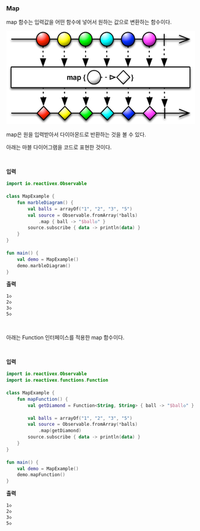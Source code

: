 ### Map

map 함수는 입력값을 어떤 함수에 넣어서 원하는 값으로 변환하는 함수이다.</br>





<img src="https://github.com/Im-Tae/RxJava2_Study/blob/master/image/map.png?raw=true" width = "550" height = "250"  /> </br>



map은 원을 입력받아서 다이아몬드로 반환하는 것을 볼 수 있다.

아래는 마블 다이어그램을 코드로 표현한 것이다.

</br>



**입력**

```kotlin
import io.reactivex.Observable

class MapExample {
    fun marbleDiagram() {
        val balls = arrayOf("1", "2", "3", "5")
        val source = Observable.fromArray(*balls)
            .map { ball -> "$ball◇" }
        source.subscribe { data -> println(data) }
    }
}

fun main() {
    val demo = MapExample()
    demo.marbleDiagram()
}
```

**출력**

```
1◇
2◇
3◇
5◇
```

</br>



아래는 Function 인터페이스를 적용한 map 함수이다.

</br>



**입력**

```kotlin
import io.reactivex.Observable
import io.reactivex.functions.Function

class MapExample {
    fun mapFunction() {
        val getDiamond = Function<String, String> { ball -> "$ball◇" }

        val balls = arrayOf("1", "2", "3", "5")
        val source = Observable.fromArray(*balls)
            .map(getDiamond)
        source.subscribe { data -> println(data) }
    }
}

fun main() {
    val demo = MapExample()
    demo.mapFunction()
}
```

**출력**

```
1◇
2◇
3◇
5◇
```

</br>